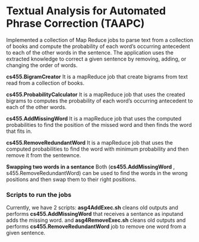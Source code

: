 # Textual Analysis for Automated Phrase Correction (TAAPC)

Implemented a collection of Map Reduce jobs to parse text from a collection of books and compute the probability of each word’s occurring antecedent to each of the other words in the sentence. The application uses the extracted knowledge to correct a given sentence by removing, adding, or changing the order of words.

**cs455.BigramCreator**
 It is a mapReduce job that create bigrams  from text read from a collection of books.
 
**cs455.ProbabilityCalculator**
It is a mapReduce job that uses the created bigrams to computes the probability of each word’s occurring antecedent to each of the other words.

**cs455.AddMissingWord**
It is a mapReduce job that uses the computed probabilities to find the position of the missed word and then finds the word that fits in.

**cs455.RemoveRedundantWord**
It is a mapReduce job that uses the computed probabilities to find the word with minimum probability  and then remove it from the sentewnce.

**Swapping two words in a sentance**
Both (**cs455.AddMissingWord** , s455.RemoveRedundantWord) can be used to find the words in the wrong positions and then swap them to their right positions.


### Scripts to run the jobs
Currently, we have 2 scripts: **asg4AddExec.sh** cleans old outputs and performs **cs455.AddMissingWord** that receives a sentance as inputand adds the missing word. and **asg4RemoveExec.sh** cleans old outputs and performs **cs455.RemoveRedundantWord** job to remove one word from a given sentence.
